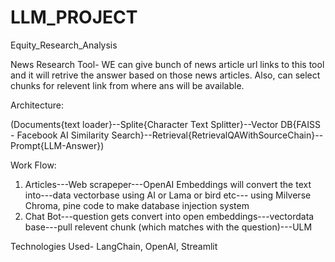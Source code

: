 # LLM_PROJECT
Equity_Research_Analysis

News Research Tool- WE can give bunch of news article url links to this tool and it will retrive the answer based on those news articles. Also, can select chunks for relevent link from where ans will be available.

Architecture:

(Documents{text loader}--Splite{Character Text Splitter}--Vector DB{FAISS - Facebook AI Similarity Search}--Retrieval{RetrievalQAWithSourceChain}--Prompt{LLM-Answer})

Work Flow:

1) Articles---Web scrapeper---OpenAI Embeddings will convert the text into---data vectorbase using AI or Lama or bird etc--- using Milverse Chroma, pine code to make database injection system
2) Chat Bot---question gets convert into open embeddings---vectordata base---pull relevent chunk (which matches with the question)---ULM

Technologies Used- LangChain, OpenAI, Streamlit
